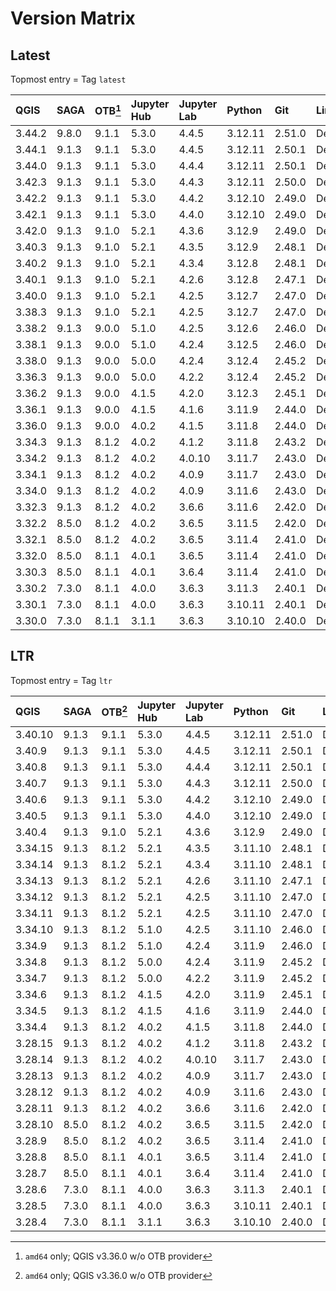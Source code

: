 # Version Matrix

## Latest

Topmost entry = Tag `latest`

| QGIS    | SAGA  | OTB[^1] | Jupyter Hub | Jupyter Lab | Python  | Git    | Linux distro |
|:--------|:------|:--------|:------------|:------------|:--------|:-------|:-------------|
| 3.44.2  | 9.8.0 | 9.1.1   | 5.3.0       | 4.4.5       | 3.12.11 | 2.51.0 | Debian 13    |
| 3.44.1  | 9.1.3 | 9.1.1   | 5.3.0       | 4.4.5       | 3.12.11 | 2.50.1 | Debian 12    |
| 3.44.0  | 9.1.3 | 9.1.1   | 5.3.0       | 4.4.4       | 3.12.11 | 2.50.1 | Debian 12    |
| 3.42.3  | 9.1.3 | 9.1.1   | 5.3.0       | 4.4.3       | 3.12.11 | 2.50.0 | Debian 12    |
| 3.42.2  | 9.1.3 | 9.1.1   | 5.3.0       | 4.4.2       | 3.12.10 | 2.49.0 | Debian 12    |
| 3.42.1  | 9.1.3 | 9.1.1   | 5.3.0       | 4.4.0       | 3.12.10 | 2.49.0 | Debian 12    |
| 3.42.0  | 9.1.3 | 9.1.0   | 5.2.1       | 4.3.6       | 3.12.9  | 2.49.0 | Debian 12    |
| 3.40.3  | 9.1.3 | 9.1.0   | 5.2.1       | 4.3.5       | 3.12.9  | 2.48.1 | Debian 12    |
| 3.40.2  | 9.1.3 | 9.1.0   | 5.2.1       | 4.3.4       | 3.12.8  | 2.48.1 | Debian 12    |
| 3.40.1  | 9.1.3 | 9.1.0   | 5.2.1       | 4.2.6       | 3.12.8  | 2.47.1 | Debian 12    |
| 3.40.0  | 9.1.3 | 9.1.0   | 5.2.1       | 4.2.5       | 3.12.7  | 2.47.0 | Debian 12    |
| 3.38.3  | 9.1.3 | 9.1.0   | 5.2.1       | 4.2.5       | 3.12.7  | 2.47.0 | Debian 12    |
| 3.38.2  | 9.1.3 | 9.0.0   | 5.1.0       | 4.2.5       | 3.12.6  | 2.46.0 | Debian 12    |
| 3.38.1  | 9.1.3 | 9.0.0   | 5.1.0       | 4.2.4       | 3.12.5  | 2.46.0 | Debian 12    |
| 3.38.0  | 9.1.3 | 9.0.0   | 5.0.0       | 4.2.4       | 3.12.4  | 2.45.2 | Debian 12    |
| 3.36.3  | 9.1.3 | 9.0.0   | 5.0.0       | 4.2.2       | 3.12.4  | 2.45.2 | Debian 12    |
| 3.36.2  | 9.1.3 | 9.0.0   | 4.1.5       | 4.2.0       | 3.12.3  | 2.45.1 | Debian 12    |
| 3.36.1  | 9.1.3 | 9.0.0   | 4.1.5       | 4.1.6       | 3.11.9  | 2.44.0 | Debian 12    |
| 3.36.0  | 9.1.3 | 9.0.0   | 4.0.2       | 4.1.5       | 3.11.8  | 2.44.0 | Debian 12    |
| 3.34.3  | 9.1.3 | 8.1.2   | 4.0.2       | 4.1.2       | 3.11.8  | 2.43.2 | Debian 12    |
| 3.34.2  | 9.1.3 | 8.1.2   | 4.0.2       | 4.0.10      | 3.11.7  | 2.43.0 | Debian 12    |
| 3.34.1  | 9.1.3 | 8.1.2   | 4.0.2       | 4.0.9       | 3.11.7  | 2.43.0 | Debian 12    |
| 3.34.0  | 9.1.3 | 8.1.2   | 4.0.2       | 4.0.9       | 3.11.6  | 2.43.0 | Debian 12    |
| 3.32.3  | 9.1.3 | 8.1.2   | 4.0.2       | 3.6.6       | 3.11.6  | 2.42.0 | Debian 12    |
| 3.32.2  | 8.5.0 | 8.1.2   | 4.0.2       | 3.6.5       | 3.11.5  | 2.42.0 | Debian 12    |
| 3.32.1  | 8.5.0 | 8.1.2   | 4.0.2       | 3.6.5       | 3.11.4  | 2.41.0 | Debian 12    |
| 3.32.0  | 8.5.0 | 8.1.1   | 4.0.1       | 3.6.5       | 3.11.4  | 2.41.0 | Debian 12    |
| 3.30.3  | 8.5.0 | 8.1.1   | 4.0.1       | 3.6.4       | 3.11.4  | 2.41.0 | Debian 12    |
| 3.30.2  | 7.3.0 | 8.1.1   | 4.0.0       | 3.6.3       | 3.11.3  | 2.40.1 | Debian 11    |
| 3.30.1  | 7.3.0 | 8.1.1   | 4.0.0       | 3.6.3       | 3.10.11 | 2.40.1 | Debian 11    |
| 3.30.0  | 7.3.0 | 8.1.1   | 3.1.1       | 3.6.3       | 3.10.10 | 2.40.0 | Debian 11    |

[^1]: `amd64` only; QGIS v3.36.0 w/o OTB provider

## LTR

Topmost entry = Tag `ltr`

| QGIS    | SAGA  | OTB[^1] | Jupyter Hub | Jupyter Lab | Python  | Git    | Linux distro |
|:--------|:------|:--------|:------------|:------------|:--------|:-------|:-------------|
| 3.40.10 | 9.1.3 | 9.1.1   | 5.3.0       | 4.4.5       | 3.12.11 | 2.51.0 | Debian 12    |
| 3.40.9  | 9.1.3 | 9.1.1   | 5.3.0       | 4.4.5       | 3.12.11 | 2.50.1 | Debian 12    |
| 3.40.8  | 9.1.3 | 9.1.1   | 5.3.0       | 4.4.4       | 3.12.11 | 2.50.1 | Debian 12    |
| 3.40.7  | 9.1.3 | 9.1.1   | 5.3.0       | 4.4.3       | 3.12.11 | 2.50.0 | Debian 12    |
| 3.40.6  | 9.1.3 | 9.1.1   | 5.3.0       | 4.4.2       | 3.12.10 | 2.49.0 | Debian 12    |
| 3.40.5  | 9.1.3 | 9.1.1   | 5.3.0       | 4.4.0       | 3.12.10 | 2.49.0 | Debian 12    |
| 3.40.4  | 9.1.3 | 9.1.0   | 5.2.1       | 4.3.6       | 3.12.9  | 2.49.0 | Debian 12    |
| 3.34.15 | 9.1.3 | 8.1.2   | 5.2.1       | 4.3.5       | 3.11.10 | 2.48.1 | Debian 12    |
| 3.34.14 | 9.1.3 | 8.1.2   | 5.2.1       | 4.3.4       | 3.11.10 | 2.48.1 | Debian 12    |
| 3.34.13 | 9.1.3 | 8.1.2   | 5.2.1       | 4.2.6       | 3.11.10 | 2.47.1 | Debian 12    |
| 3.34.12 | 9.1.3 | 8.1.2   | 5.2.1       | 4.2.5       | 3.11.10 | 2.47.0 | Debian 12    |
| 3.34.11 | 9.1.3 | 8.1.2   | 5.2.1       | 4.2.5       | 3.11.10 | 2.47.0 | Debian 12    |
| 3.34.10 | 9.1.3 | 8.1.2   | 5.1.0       | 4.2.5       | 3.11.10 | 2.46.0 | Debian 12    |
| 3.34.9  | 9.1.3 | 8.1.2   | 5.1.0       | 4.2.4       | 3.11.9  | 2.46.0 | Debian 12    |
| 3.34.8  | 9.1.3 | 8.1.2   | 5.0.0       | 4.2.4       | 3.11.9  | 2.45.2 | Debian 12    |
| 3.34.7  | 9.1.3 | 8.1.2   | 5.0.0       | 4.2.2       | 3.11.9  | 2.45.2 | Debian 12    |
| 3.34.6  | 9.1.3 | 8.1.2   | 4.1.5       | 4.2.0       | 3.11.9  | 2.45.1 | Debian 12    |
| 3.34.5  | 9.1.3 | 8.1.2   | 4.1.5       | 4.1.6       | 3.11.9  | 2.44.0 | Debian 12    |
| 3.34.4  | 9.1.3 | 8.1.2   | 4.0.2       | 4.1.5       | 3.11.8  | 2.44.0 | Debian 12    |
| 3.28.15 | 9.1.3 | 8.1.2   | 4.0.2       | 4.1.2       | 3.11.8  | 2.43.2 | Debian 12    |
| 3.28.14 | 9.1.3 | 8.1.2   | 4.0.2       | 4.0.10      | 3.11.7  | 2.43.0 | Debian 12    |
| 3.28.13 | 9.1.3 | 8.1.2   | 4.0.2       | 4.0.9       | 3.11.7  | 2.43.0 | Debian 12    |
| 3.28.12 | 9.1.3 | 8.1.2   | 4.0.2       | 4.0.9       | 3.11.6  | 2.43.0 | Debian 12    |
| 3.28.11 | 9.1.3 | 8.1.2   | 4.0.2       | 3.6.6       | 3.11.6  | 2.42.0 | Debian 12    |
| 3.28.10 | 8.5.0 | 8.1.2   | 4.0.2       | 3.6.5       | 3.11.5  | 2.42.0 | Debian 12    |
| 3.28.9  | 8.5.0 | 8.1.2   | 4.0.2       | 3.6.5       | 3.11.4  | 2.41.0 | Debian 12    |
| 3.28.8  | 8.5.0 | 8.1.1   | 4.0.1       | 3.6.5       | 3.11.4  | 2.41.0 | Debian 12    |
| 3.28.7  | 8.5.0 | 8.1.1   | 4.0.1       | 3.6.4       | 3.11.4  | 2.41.0 | Debian 12    |
| 3.28.6  | 7.3.0 | 8.1.1   | 4.0.0       | 3.6.3       | 3.11.3  | 2.40.1 | Debian 11    |
| 3.28.5  | 7.3.0 | 8.1.1   | 4.0.0       | 3.6.3       | 3.10.11 | 2.40.1 | Debian 11    |
| 3.28.4  | 7.3.0 | 8.1.1   | 3.1.1       | 3.6.3       | 3.10.10 | 2.40.0 | Debian 11    |
